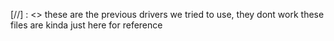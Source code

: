 [//] : <> these are the previous drivers we tried to use, they dont work
these files are kinda just here for reference
